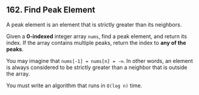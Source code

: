 ## 162. Find Peak Element

A peak element is an element that is strictly greater than its neighbors.

Given a <b>0-indexed</b> integer array <code>nums</code>, find a peak element, and return its index. If the array contains multiple peaks, return the index to <b>any of the peaks</b>.

You may imagine that <code>nums[-1] = nums[n] = -∞</code>. In other words, an element is always considered to be strictly greater than a neighbor that is outside the array.

You must write an algorithm that runs in <code>O(log n)</code> time.